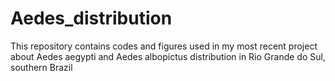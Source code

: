 # Aedes_distribution
This repository contains codes and figures used in my most recent project about Aedes aegypti and Aedes albopictus distribution in Rio Grande do Sul, southern Brazil
